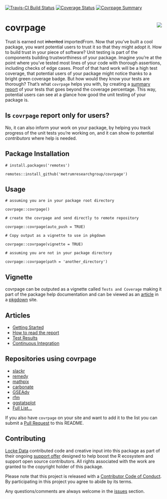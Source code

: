 
<!-- README.md is generated from README.Rmd. Please edit that file -->

[![Travis-CI Build
Status](https://travis-ci.org/metrumresearchgroup/covrpage.svg?branch=master)](https://travis-ci.org/metrumresearchgroup/covrpage)
[![Coverage
Status](https://img.shields.io/codecov/c/github/metrumresearchgroup/covrpage/master.svg)](https://codecov.io/github/metrumresearchgroup/covrpage?branch=master)
[![Covrpage
Summary](https://img.shields.io/badge/covrpage-Last_Build_2019_02_14-brightgreen.svg)](http://tinyurl.com/y9sgxbgh)

# covrpage <img src="https://github.com/metrumresearchgroup/covrpage/blob/master/inst/logo/covrpageLogoSCREEN.png?raw=true" align="right"/>

Trust is earned not ~~inherited~~ importedFrom. Now that you’ve built a
cool package, you want potential users to trust it so that they might
adopt it. How to build trust in your piece of software? Unit testing is
part of the components building trustworthiness of your package. Imagine
you’re at the point where you’ve tested most lines of your code with
thorough assertions, including checks of edge cases. Proof of that hard
work will be a high test coverage, that potential users of your package
might notice thanks to a bright green coverage badge. But how would they
know your tests are thorough? That’s what `covrpage` helps you with, by
creating a [summary report](tests/README.md) of your tests that goes
beyond the coverage percentage. This way, potential users can see at a
glance how good the unit testing of your package is.

## Is `covrpage` report only for users?

No, it can also inform your work on your package, by helping you track
progress of the unit tests you’re working on, and it can show to
potential *contributors* where help is needed.

## Package Installation

    # install.packages('remotes')
    
    remotes::install_github('metrumresearchgroup/covrpage')

## Usage

    # assuming you are in your package root directory
    
    covrpage::covrpage()
    
    # create the covrpage and send directly to remote repository
    
    covrpage::covrpage(auto_push = TRUE)
    
    # Copy output as a vignette to use in pkgdown
    
    covrpage::covrpage(vignette = TRUE)
    
    # assuming you are not in your package directory
    
    covrpage::covrpage(path = 'another_directory')

## Vignette

covrpage can be outputed as a vignette called `Tests and Coverage`
making it part of the package help documentation and can be viewed as an
[article](https://metrumresearchgroup.github.io/covrpage/articles/tests_and_coverage.html)
in a [pkgdown](https://github.com/r-lib/pkgdown) site.

## Articles

  - [Getting
    Started](https://metrumresearchgroup.github.io/covrpage/articles/get-started.html)
  - [How to read the
    report](https://metrumresearchgroup.github.io/covrpage/articles/how-to-read-covrpage-report.html)
  - [Test
    Results](https://metrumresearchgroup.github.io/covrpage/articles/Test_Results.html)
  - [Continuous
    Integration](https://metrumresearchgroup.github.io/covrpage/articles/Continuous_Integration.html)

## Repositories using covrpage

  - [slackr](https://github.com/hrbrmstr/slackr/tree/master/tests)
  - [remedy](https://github.com/thinkr-open/remedy/tree/master/tests)
  - [mathpix](https://github.com/jonocarroll/mathpix/tree/master/tests)
  - [carbonate](https://github.com/yonicd/carbonate/tree/master/tests)
  - [GSEAdv](https://github.com/llrs/GSEAdv/tree/master/tests)
  - [rfm](https://github.com/rsquaredacademy/rfm/tree/master/tests)
  - [ggstatsplot](https://github.com/IndrajeetPatil/ggstatsplot/tree/master/tests)
  - [Full
    List…](https://github.com/search?l=Markdown&o=desc&q=covrpage+filename%3AREADME.md+path%3Atests&s=indexed&type=Code)

If you also have `covrpage` on your site and want to add it to the list
you can submit a [Pull
Request](https://github.com/metrumresearchgroup/covrpage/pulls?utf8=%E2%9C%93&q=is%3Apr)
to this README.

## Contributing

[Locke Data](https://itsalocke.com) contributed code and creative input
into this package as part of their ongoing [support
offer](https://itsalocke.com/blog/package-support-offer/) designed to
help boost the R ecosystem and support open source contributors. All
rights associated with the work are granted to the copyright holder of
this package.

Please note that this project is released with a [Contributor Code of
Conduct](CONDUCT.md). By participating in this project you agree to
abide by its terms.

Any questions/comments are always welcome in the
[issues](https://github.com/metrumresearchgroup/covrpage/issues)
section.
